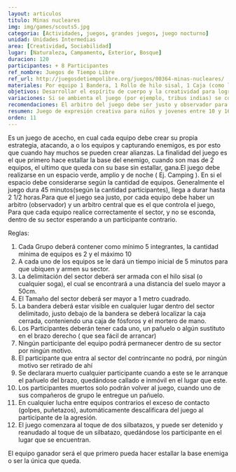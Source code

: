 ```yaml
---
layout: articulos
titulo: Minas nucleares
img: img/games/scouts5.jpg
categoria: [Actividades, juegos, grandes juegos, juego nocturno]
unidad: Unidades Intermedias
area: [Creatividad, Sociabilidad]
lugar: [Naturaleza, Campamento, Exterior, Bosque]
duracion: 120
participantes: + 8 Participantes
ref_nombre: Juegos de Tiempo Libre
ref_url: http://juegosdetiempolibre.org/juegos/00364-minas-nucleares/
materiales: Por equipo 1 Bandera, 1 Rollo de hilo sisal, 1 Caja (como las de zapato), 1 Mortero de mano (o algo parecido de pirotecnia), 1 Bolsita de banditas elásticas.
objetivos: Desarrollar el espíritu de cuerpo y la creatividad para lograr el objetivo. Estimular las habilidades propias de un scout.
variaciones: Si se ambienta el juego (por ejemplo, tribus indias) se convierte en Gran Juego. También se puede aumentar bastante la dificultad haciéndolo durante la noche.
recomendaciones: El arbitro del juego debe ser justo y observador para evitar conflictos entre los equipos que distraigan a los muchach@s de su objetivo.
resumen: Juego de expresión creativa para niños y jovenes entre 10 y 16 años que busca desarrollar el espíritu de cuerpo y la creatividad para lograr el objetivo
orden: 11
---
```

<p>Es un juego de acecho, en cual cada equipo debe crear su propia estrategia, atacando, a o los equipos y capturando enemigos, es por esto que cuando hay muchos se pueden crear alianzas. La finalidad del juego es el que primero hace estallar la base del enemigo, cuando son mas de 2 equipos, el ultimo que queda con su base sin estallar, gana.El juego debe realizarse en un espacio verde, amplio y de noche ( Ej. Camping ). En si el espacio debe considerarse según la cantidad de equipos. Generalmente el juego dura 45 minutos(según la cantidad participantes), llega a durar hasta 2 1/2 horas.Para que el juego sea justo, por cada equipo debe haber un arbitro (observador) y un arbitro central que es el que controla el juego, Para que cada equipo realice correctamente el sector, y no se esconda, dentro de su sector esperando a un participante contrario.</p>
<p>Reglas:</p>
<ol>
<li>Cada Grupo deberá contener como mínimo 5 integrantes, la cantidad mínima de equipos es 2 y el máximo 10</li>
<li>A cada uno de los equipos se le dará un tiempo inicial de 5 minutos para que ubiquen y armen su sector.</li>
<li>La delimitación del sector deberá ser armada con el hilo sisal (o cualquier soga), el cual se encontrará a una distancia del suelo mayor a 50cm.</li>
<li>El Tamaño del sector deberá ser mayor a 1 metro cuadrado.</li>
<li>La bandera deberá estar visible en cualquier lugar dentro del sector delimitado, justo debajo de la bandera se deberá localizar la caja cerrada, conteniendo una caja de fósforos y el mortero de mano.</li>
<li>Los Participantes deberán tener cada uno, un pañuelo o algún sustituto en el brazo derecho ( que sea fácil de arrancar)</li>
<li>Ningún participante del equipo podrá permanecer dentro de su sector por ningún motivo.</li>
<li>El participante que entra al sector del contrincante no podrá, por ningún motivo ser retirado de ahí</li>
<li>Se declarara muerto cualquier participante cuando a este se le arranque el pañuelo del brazo, quedándose callado e inmóvil en el lugar que este.</li>
<li>Los participantes muertos solo podrán volver al juego, cuando uno de sus compañeros de grupo le entregue un pañuelo.</li>
<li>En cualquier lucha entre equipos contrarios el exceso de contacto (golpes, puñetazos), automáticamente descalificara del juego al participante de la agresión.</li>
<li>El juego comenzara al toque de dos silbatazos, y puede ser detenido y reanudado al toque de un silbatazo, quedándose los participante en el lugar que se encuentran.</li>
</ol>
<p>El equipo ganador será el que primero pueda hacer estallar la base enemiga o ser la única que queda.</p>